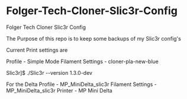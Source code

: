 # Folger-Tech-Cloner-Slic3r-Config
Folger Tech Cloner Slic3r Config


The Purpose of this repo is to keep some backups of my Slic3r config's


Current Print settings are

Profile           - Simple Mode
Filament Settings - cloner-pla-new-blue



Slic3r]$ ./Slic3r --version 
1.3.0-dev


For the Delta
Profile           - MP_MiniDelta_slic3r
Filament Settings - MP_MiniDelta_slic3r
Printer		  - MP Mini Delta



